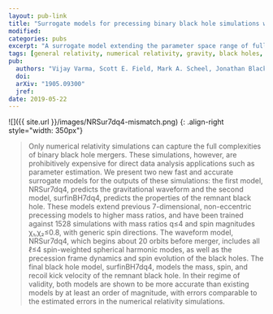 ```yaml
---
layout: pub-link
title: "Surrogate models for precessing binary black hole simulations with unequal masses"
modified:
categories: pubs
excerpt: "A surrogate model extending the parameter space range of fully precessing quasicircular inspirals"
tags: [general relativity, numerical relativity, gravity, black holes, SXS, surrogate]
pub:
  authors: "Vijay Varma, Scott E. Field, Mark A. Scheel, Jonathan Blackman, Davide Gerosa, Leo C. Stein, Lawrence E. Kidder, Harald P. Pfeiffer"
  doi:
  arXiv: "1905.09300"
  jref:
date: 2019-05-22
---
```


![]({{ site.url }}/images/NRSur7dq4-mismatch.png)
{: .align-right style="width: 350px"}
> Only numerical relativity simulations can capture the full
> complexities of binary black hole mergers. These simulations,
> however, are prohibitively expensive for direct data analysis
> applications such as parameter estimation. We present two new fast
> and accurate surrogate models for the outputs of these simulations:
> the first model, NRSur7dq4, predicts the gravitational waveform and
> the second model, surfinBH7dq4, predicts the properties of the
> remnant black hole. These models extend previous 7-dimensional,
> non-eccentric precessing models to higher mass ratios, and have been
> trained against 1528 simulations with mass ratios q≤4 and spin
> magnitudes χ₁,χ₂≤0.8, with generic spin directions. The waveform
> model, NRSur7dq4, which begins about 20 orbits before merger,
> includes all ℓ≤4 spin-weighted spherical harmonic modes, as well as
> the precession frame dynamics and spin evolution of the black
> holes. The final black hole model, surfinBH7dq4, models the mass,
> spin, and recoil kick velocity of the remnant black hole. In their
> regime of validity, both models are shown to be more accurate than
> existing models by at least an order of magnitude, with errors
> comparable to the estimated errors in the numerical relativity
> simulations.
